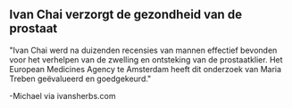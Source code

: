 <h2>Ivan Chai verzorgt de gezondheid van de prostaat</h2>

"Ivan Chai werd na duizenden recensies van mannen effectief bevonden voor het verhelpen van de zwelling en ontsteking van de prostaatklier. Het European Medicines Agency te Amsterdam heeft dit onderzoek van Maria Treben geëvalueerd en goedgekeurd."

-Michael via ivansherbs.com
